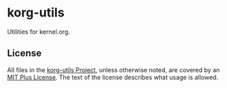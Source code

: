 # korg-utils

Utilities for kernel.org.

## License

All files in the [korg-utils Project](https://github.com/glevand/korg-utils), unless otherwise noted, are covered by an [MIT Plus License](https://github.com/glevand/korg-utils/mit-plus-license.txt).  The text of the license describes what usage is allowed.
